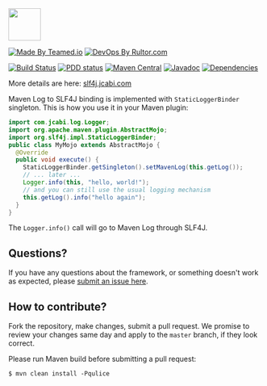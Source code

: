 <img src="http://img.jcabi.com/logo-square.svg" width="64px" height="64px" />

[![Made By Teamed.io](http://img.teamed.io/btn.svg)](http://www.teamed.io)
[![DevOps By Rultor.com](http://www.rultor.com/b/jcabi/jcabi-maven-slf4j)](http://www.rultor.com/p/jcabi/jcabi-maven-slf4j)

[![Build Status](https://travis-ci.org/jcabi/jcabi-maven-slf4j.svg?branch=master)](https://travis-ci.org/jcabi/jcabi-maven-slf4j)
[![PDD status](http://www.0pdd.com/svg?name=jcabi/jcabi-maven-slf4j)](http://www.0pdd.com/p?name=teamed/jcabi/jcabi-maven-slf4j)
[![Maven Central](https://maven-badges.herokuapp.com/maven-central/com.jcabi/jcabi-maven-slf4j/badge.svg)](https://maven-badges.herokuapp.com/maven-central/com.jcabi/jcabi-maven-slf4j)
[![Javadoc](https://javadoc-emblem.rhcloud.com/doc/com.jcabi/jcabi-maven-slf4j/badge.svg)](http://www.javadoc.io/doc/com.jcabi/jcabi-maven-slf4j)
[![Dependencies](https://www.versioneye.com/user/projects/561ac397a193340f2f0011c0/badge.svg?style=flat)](https://www.versioneye.com/user/projects/561ac397a193340f2f0011c0)

More details are here: [slf4j.jcabi.com](http://slf4j.jcabi.com/index.html)

Maven Log to SLF4J binding is implemented with
`StaticLoggerBinder` singleton. This is how you use it in your Maven plugin:

```java
import com.jcabi.log.Logger;
import org.apache.maven.plugin.AbstractMojo;
import org.slf4j.impl.StaticLoggerBinder;
public class MyMojo extends AbstractMojo {
  @Override
  public void execute() {
    StaticLoggerBinder.getSingleton().setMavenLog(this.getLog());
    // ... later ...
    Logger.info(this, "hello, world!");
    // and you can still use the usual logging mechanism
    this.getLog().info("hello again");
  }
}
```

The `Logger.info()` call will go to Maven Log through SLF4J.

## Questions?

If you have any questions about the framework, or something doesn't work as expected,
please [submit an issue here](https://github.com/jcabi/jcabi-maven-slf4j/issues/new).

## How to contribute?

Fork the repository, make changes, submit a pull request.
We promise to review your changes same day and apply to
the `master` branch, if they look correct.

Please run Maven build before submitting a pull request:

```
$ mvn clean install -Pqulice
```
